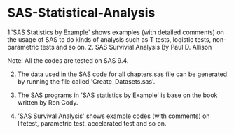 # SAS-Statistical-Analysis
1.'SAS Statistics by Example' shows examples (with detailed comments) on the usage of SAS to do kinds of analysis such as T tests, logistic tests, non-parametric tests and so on. 
2. SAS Survivial Analysis By Paul D. Allison

Note: All the codes are tested on SAS 9.4. 

2. The data used in the SAS code for all chapters.sas file can be generated by running the file called 'Create_Datasets.sas'.

3. The SAS programs in 'SAS statistics by Example' is base on the book written by Ron Cody.

4. 'SAS Survival Analysis' shows example codes (with comments) on lifetest, parametric test, accelarated test and so on.  
